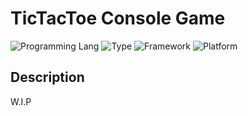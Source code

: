 # TicTacToe Console Game
![Programming Lang](https://img.shields.io/badge/Language-C%23-brightgreen)
![Type](https://img.shields.io/badge/Type-Console-8d32a8)
![Framework](https://img.shields.io/badge/Framework-.Net%207.0-%23034efc)
![Platform](https://img.shields.io/badge/Platform-Windows-informational)

## Description
W.I.P